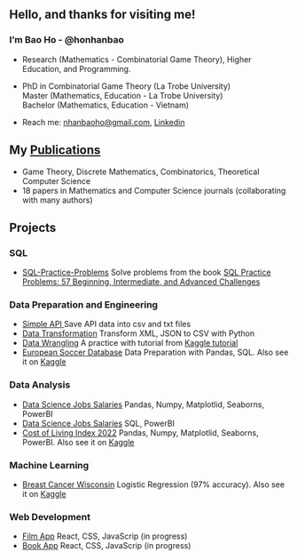 
<h2>Hello, and thanks for visiting me!</h2> 

<div>
 <h3>I’m Bao Ho - @honhanbao</h3>
   
 - Research (Mathematics - Combinatorial Game Theory), Higher Education, and Programming.
 
 - PhD in Combinatorial Game Theory (La Trobe University) </br>
   Master (Mathematics, Education - La Trobe University)  </br>
   Bachelor (Mathematics, Education - Vietnam)
 
 <!--
 Teaching Mathematics, Computer Science, and IT subjects (La Trobe University, Monash University) 
 -->

 - Reach me: nhanbaoho@gmail.com,  <a href="www.linkedin.com/in/baonhanho">Linkedin</a>  
 </div>
 
 <!--
 <h2>About my github</h2>
 
 - This place stores some of my works for fun on Machine Learning, Data Analytics, SQL, Web development, ... when I have free time. 
 Coding is fun -->
 
<!--  <h2>Technical skills:</h2>
 - Python, Java, SQL, Excel VBA
 
 - NumPy, Pansda, Seaborn, Mathplotlib, Scikit-Learn

 - JavaScript, CSS, HTML, C#, ASP.NET
 
 - Microsoft SQL Server, JDBC  -->

 
 <h2>  My <a href="https://scholars.latrobe.edu.au/nbho/publications">Publications</a></h2>
 <ul>
      <li>Game Theory, Discrete Mathematics, Combinatorics, Theoretical Computer Science</li>
      <li>18 papers in Mathematics and Computer Science journals (collaborating with many authors)</li>
 
 </ul>

 <h2>Projects</h2>
 <h3>SQL</h3>
       <ul>
           <li><a href="https://github.com/honhanbao/SQL-Practice-Problems">SQL-Practice-Problems</a> Solve problems from the book  
             <a href="https://sqlpracticeproblems.com/">SQL Practice Problems: 57 Beginning, Intermediate, and Advanced Challenges</a>
           </li>
      </ul>
 <h3>Data Preparation and Engineering</h3>
       <ul>
           <li><a href="https://github.com/honhanbao/Simple-APIs">        Simple API         </a> Save API data into csv and txt files  </li>
           <li><a href="https://github.com/honhanbao/Data-transformation">Data Transformation</a> Transform XML, JSON to CSV with Python</li>
           <li><a href="https://github.com/honhanbao/Data-Wrangling">Data Wrangling</a>
                A practice with tutorial from <a href=https://www.kaggle.com/code/mafaisal007/data-wrangling-tutorial">Kaggle tutorial</a></li>
           <li><a href="https://github.com/honhanbao/SQL_Python_European-Soccer-Database">European Soccer Database</a> 
                Data Preparation with Pandas, SQL. 
                Also see it on <a href="https://www.kaggle.com/code/nhanbaoho/european-soccer-database-with-sql">Kaggle</a></li>
      </ul>
 <h3>Data Analysis</h3>
        <ul>
           <li><a href="https://github.com/honhanbao/PowerBI-Python_Data-Sience-Jobs-Salaries">Data Science Jobs Salaries</a> 
                Pandas, Numpy, Matplotlid, Seaborns, PowerBI</li>
           <li><a href="https://github.com/honhanbao/PowerBI-SQL_Data-Sience-Jobs-Salaries">Data Science Jobs Salaries</a> 
                SQL, PowerBI</li>
           <li><a href="https://github.com/honhanbao/Cost-of-Living-Index-2022">Cost of Living Index 2022</a> 
                Pandas, Numpy, Matplotlid, Seaborns, PowerBI. 
                Also see it on <a href="https://www.kaggle.com/code/nhanbaoho/analysis-of-cost-of-living-index-2022">Kaggle</a></li>
      </ul>
 <h3>Machine Learning</h3>
      <ul>
           <li><a href="https://github.com/honhanbao/ML_LogisticRegression_Breast-Cancer-Wisconsin">Breast Cancer Wisconsin</a> 
            Logistic Regression (97% accuracy). 
            Also see it on <a href="https://www.kaggle.com/code/nhanbaoho/logistic-regression-accuracy-97">Kaggle</a></li>
      </ul>
  <h3>Web Development</h3>
        <ul>
           <li><a href="https://github.com/honhanbao/films_app">Film App</a> React, CSS, JavaScrip (in progress)</li>
           <li><a href="https://github.com/honhanbao/books_app">Book App</a> React, CSS, JavaScrip (in progress)</li>
        </ul>
 

<!---
honhanbao/honhanbao is a ✨ special ✨ repository because its `README.md` (this file) appears on your GitHub profile.
You can click the Preview link to take a look at your changes.
--->
